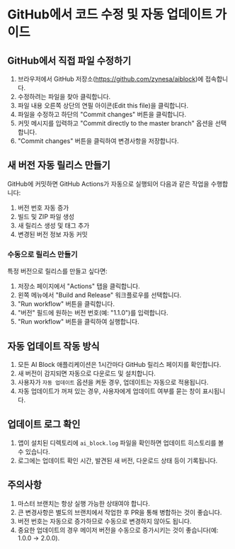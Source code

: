 # GitHub에서 코드 수정 및 자동 업데이트 가이드

## GitHub에서 직접 파일 수정하기

1. 브라우저에서 GitHub 저장소(https://github.com/zynesa/aiblock)에 접속합니다.
2. 수정하려는 파일을 찾아 클릭합니다.
3. 파일 내용 오른쪽 상단의 연필 아이콘(Edit this file)을 클릭합니다.
4. 파일을 수정하고 하단의 "Commit changes" 버튼을 클릭합니다.
5. 커밋 메시지를 입력하고 "Commit directly to the master branch" 옵션을 선택합니다.
6. "Commit changes" 버튼을 클릭하여 변경사항을 저장합니다.

## 새 버전 자동 릴리스 만들기

GitHub에 커밋하면 GitHub Actions가 자동으로 실행되어 다음과 같은 작업을 수행합니다:

1. 버전 번호 자동 증가
2. 빌드 및 ZIP 파일 생성
3. 새 릴리스 생성 및 태그 추가
4. 변경된 버전 정보 자동 커밋

### 수동으로 릴리스 만들기

특정 버전으로 릴리스를 만들고 싶다면:

1. 저장소 페이지에서 "Actions" 탭을 클릭합니다.
2. 왼쪽 메뉴에서 "Build and Release" 워크플로우를 선택합니다.
3. "Run workflow" 버튼을 클릭합니다.
4. "버전" 필드에 원하는 버전 번호(예: "1.1.0")를 입력합니다.
5. "Run workflow" 버튼을 클릭하여 실행합니다.

## 자동 업데이트 작동 방식

1. 모든 AI Block 애플리케이션은 1시간마다 GitHub 릴리스 페이지를 확인합니다.
2. 새 버전이 감지되면 자동으로 다운로드 및 설치합니다.
3. 사용자가 `자동 업데이트` 옵션을 켜둔 경우, 업데이트는 자동으로 적용됩니다.
4. 자동 업데이트가 꺼져 있는 경우, 사용자에게 업데이트 여부를 묻는 창이 표시됩니다.

## 업데이트 로그 확인

1. 앱이 설치된 디렉토리에 `ai_block.log` 파일을 확인하면 업데이트 히스토리를 볼 수 있습니다.
2. 로그에는 업데이트 확인 시간, 발견된 새 버전, 다운로드 상태 등이 기록됩니다.

## 주의사항

1. 마스터 브랜치는 항상 실행 가능한 상태여야 합니다.
2. 큰 변경사항은 별도의 브랜치에서 작업한 후 PR을 통해 병합하는 것이 좋습니다.
3. 버전 번호는 자동으로 증가하므로 수동으로 변경하지 않아도 됩니다.
4. 중요한 업데이트의 경우 메이저 버전을 수동으로 증가시키는 것이 좋습니다(예: 1.0.0 → 2.0.0). 